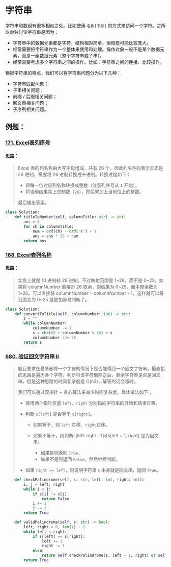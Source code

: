 # 字符串

字符串和数组有很多相似之处。比如使用 `名称[下标]` 的方式来访问一个字符。之所以单独讨论字符串是因为：

- 字符串中的数据元素都是字符，结构相对简单，但规模可能比较庞大。
- 经常需要把字符串作为一个整体来使用和处理。操作对象一般不是某个数据元素，而是一组数据元素（整个字符串或子串）。
- 经常需要考虑多个字符串之间的操作。比如：字符串之间的连接、比较操作。

根据字符串的特点，我们可以将字符串问题分为以下几种：

- 字符串匹配问题；
- 子串相关问题；
- 前缀 / 后缀相关问题；
- 回文串相关问题；
- 子序列相关问题。

## 例题：

### [171. Excel表列序号](https://leetcode-cn.com/problems/excel-sheet-column-number/) 

#### 思路：

> Excel 表的列名称由大写字母组成，共有 26 个，因此列名称的表示实质是 26 进制，需要将 26 进制转换成十进制。转换过程如下：
>
> - 将每一位对应列名称转换成整数（注意列序号从 `1` 开始）。
> - 将当前结果乘上进制数（`26`），然后累加上当前位上的整数。
>
> 最后输出答案。

```python
class Solution:
    def titleToNumber(self, columnTitle: str) -> int:
        ans = 0
        for ch in columnTitle:
            num = ord(ch) - ord('A') + 1
            ans = ans * 26 + num
        return ans
```

### [168. Excel表列名称](https://leetcode-cn.com/problems/excel-sheet-column-title/)

#### 思路：

> 实质上就是 10 进制转 26 进制。不过映射范围是 1~26，而不是 0~25，如果将 columnNumber 直接对 26 取余，则结果为 0~25，而本题余数为 1~26。可以直接将 columnNumber = columnNumber - 1，这样就可以将范围变为 0~25 就更加容易判断了。

```Python
class Solution:
    def convertToTitle(self, columnNumber: int) -> str:
        s = ""
        while columnNumber:
            columnNumber -= 1
            s = chr(65 + columnNumber % 26) + s
            columnNumber //= 26
        return s
```

### [680. 验证回文字符串 Ⅱ](https://leetcode-cn.com/problems/valid-palindrome-ii/)

> 题目要求在最多删除一个字符的情况下是否能得到一个回文字符串。最直接的思路是遍历各个字符，判断将该字符删除之后，剩余字符串是否是回文串。但是这种思路的时间复杂度是 O(n2)，解答的话会超时。
>
> 我们可以通过双指针 + 贪心算法来减少时间复杂度。具体做法如下：
>
> - 使用两个指针变量 `left`、`right` 分别指向字符串的开始和结束位置。
>
> - 判断 `s[left]` 是否等于 `s[right]`。
>
>   - 如果等于，则 `left` 右移、`right`左移。
>
>   - 如果不等于，则判断s[left: right - 1]`或`s[left + 1, right]`是为回文串。
>    
>     - 如果是则返回 `True`。
>     - 如果不是则返回 `False`，然后继续判断。
>
> - 如果 `right >= left`，则说明字符串 `s` 本身就是回文串，返回 `True`。

```Python
    def checkPalindrome(self, s: str, left: int, right: int):
        i, j = left, right
        while i < j:
            if s[i] != s[j]:
                return False
            i += 1
            j -= 1
        return True

    def validPalindrome(self, s: str) -> bool:
        left, right = 0, len(s) - 1
        while left < right:
            if s[left] == s[right]:
                left += 1
                right -= 1
            else:
                return self.checkPalindrome(s, left + 1, right) or self.checkPalindrome(s, left, right - 1)
        return True
```